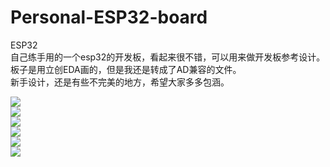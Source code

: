 # Personal-ESP32-board
ESP32  
自己练手用的一个esp32的开发板，看起来很不错，可以用来做开发板参考设计。板子是用立创EDA画的，但是我还是转成了AD兼容的文件。  
新手设计，还是有些不完美的地方，希望大家多多包涵。  

![](./image/1.png)  
![](./image/2.png)  
![](./image/3.png)  
![](./image/6.png)  
![](./image/4.jpg)  
![](./image/5.jpg)  